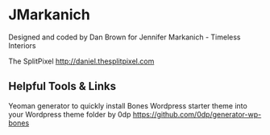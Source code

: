 # JMarkanich
Designed and coded by Dan Brown for Jennifer Markanich - Timeless Interiors

The SplitPixel
http://daniel.thesplitpixel.com

## Helpful Tools & Links

Yeoman generator to quickly install Bones Wordpress starter theme into your Wordpress theme folder
by 0dp
https://github.com/0dp/generator-wp-bones
